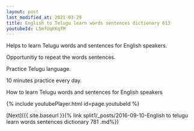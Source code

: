 ```yaml
---
layout: post
last_modified_at: 2021-03-29
title: English to Telugu learn words sentences dictionary 613 
youtubeId: L5mfUqKKqfM
---
```

 
 
Helps to learn Telugu words and sentences for English speakers.

Opportunitiy to repeat the words sentences. 

Practice Telugu language. 
 
10 minutes practice every day. 
 
How to learn Telugu words and sentences for English speakers 
 
{% include youtubePlayer.html id=page.youtubeId %}
 
 
[Next]({{ site.baseurl }}{% link  split1/_posts/2016-09-10-English to telugu learn words sentences dictionary 781 .md%})
 
